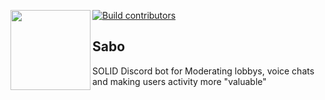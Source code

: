 [![Build contributors](https://img.shields.io/badge/CONTRIBUTORS-2-green)](https://github.com/SOLIDusr/sabo/graphs/contributors)
<img align="left" src="https://github.com/SOLIDusr/AnyRooms/blob/main/logo.png" width="128" height="128"> 

## Sabo

SOLID Discord bot for Moderating lobbys, voice chats and making users activity more "valuable"
